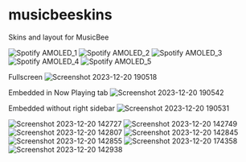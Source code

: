 # musicbeeskins
Skins and layout for MusicBee

![Spotify AMOLED_1](https://github.com/tedhinklater/musicbeeskins/assets/66086488/f3523212-b3b2-42b0-9f99-21a1fdd17946)
![Spotify AMOLED_2](https://github.com/tedhinklater/musicbeeskins/assets/66086488/a43e5e3e-0dd9-43bc-8b07-b4e8638df6c5)
![Spotify AMOLED_3](https://github.com/tedhinklater/musicbeeskins/assets/66086488/865e118f-ec49-4191-bca1-9be84855d89e)
![Spotify AMOLED_4](https://github.com/tedhinklater/musicbeeskins/assets/66086488/b2c978dd-cdc6-4732-a4e7-f5c4ff520c8e)
![Spotify AMOLED_5](https://github.com/tedhinklater/musicbeeskins/assets/66086488/fcff3d4b-12a5-4fa7-85ec-deacccaf544f)

Fullscreen
![Screenshot 2023-12-20 190518](https://github.com/tedhinklater/SpotifyAMOLEDVinylCrateTM/assets/66086488/a4f768f1-8043-447e-ab9f-0bd8c98f1941)

Embedded in Now Playing tab
![Screenshot 2023-12-20 190542](https://github.com/tedhinklater/SpotifyAMOLEDVinylCrateTM/assets/66086488/162e43db-7038-4c23-8576-757ff845b1d6)

Embedded without right sidebar
![Screenshot 2023-12-20 190531](https://github.com/tedhinklater/SpotifyAMOLEDVinylCrateTM/assets/66086488/8c3fbf5b-ae23-42c0-aed1-99a4539246d1)


![Screenshot 2023-12-20 142727](https://github.com/tedhinklater/musicbeeskins/assets/66086488/60a2adfb-a634-4304-8e2c-17cde920bc32)
![Screenshot 2023-12-20 142749](https://github.com/tedhinklater/musicbeeskins/assets/66086488/dd88e7e7-9ebd-4634-af59-40bd82dd7676)
![Screenshot 2023-12-20 142807](https://github.com/tedhinklater/musicbeeskins/assets/66086488/b67b2d87-5215-40d1-a673-addd86f8fd0f)
![Screenshot 2023-12-20 142845](https://github.com/tedhinklater/musicbeeskins/assets/66086488/e593b7de-14e8-46cb-b062-59d66866a86f)
![Screenshot 2023-12-20 142855](https://github.com/tedhinklater/musicbeeskins/assets/66086488/0a7b4ac4-5932-48e0-ad9a-0d7e79f3d2dc)
![Screenshot 2023-12-20 174358](https://github.com/tedhinklater/SpotifyAMOLEDVinylCrateTM/assets/66086488/735fd0ee-6644-444c-9d0e-1b8bed69f54b)
![Screenshot 2023-12-20 142938](https://github.com/tedhinklater/musicbeeskins/assets/66086488/77714742-1f0e-4e47-b35a-f995866c9700)



